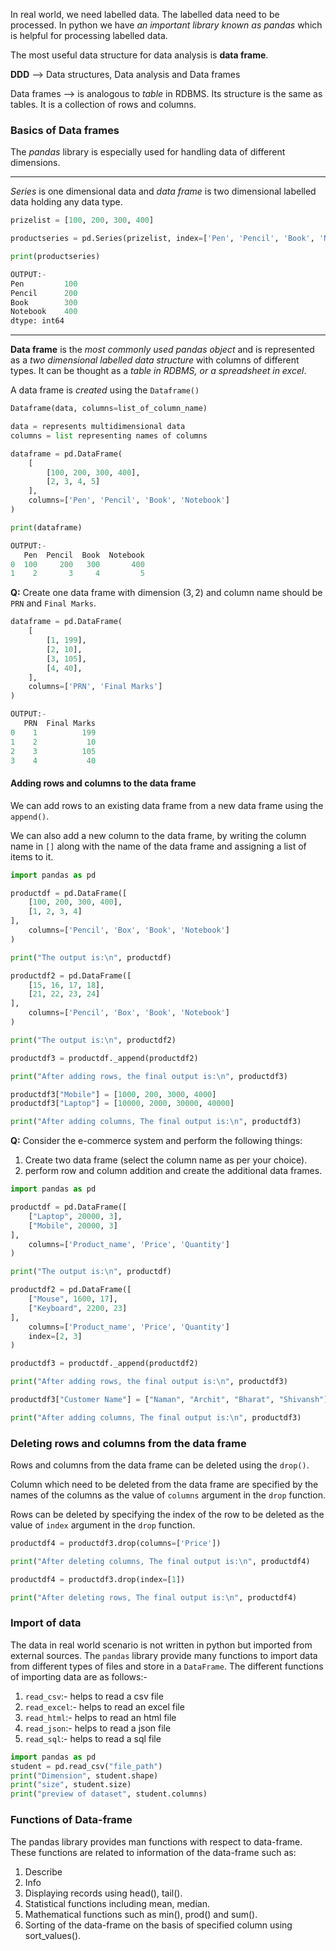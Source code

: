 In real world, we need labelled data. The labelled data need to be processed. In python we have *an important library known as pandas* which is helpful for processing labelled data.

The most useful data structure for data analysis is **data frame**.

**DDD** --> Data structures, Data analysis and Data frames

Data frames --> is analogous to *table* in RDBMS. Its structure is the same as tables. It is a collection of rows and columns.

### Basics of Data frames

The *pandas* library is especially used for handling data of different dimensions.

---
*Series* is one dimensional data and *data frame* is two dimensional labelled data holding any data type.

```python
prizelist = [100, 200, 300, 400]

productseries = pd.Series(prizelist, index=['Pen', 'Pencil', 'Book', 'Notebook'])

print(productseries)

OUTPUT:-
Pen         100
Pencil      200
Book        300
Notebook    400
dtype: int64
```

---

**Data frame** is the *most commonly used pandas object* and is represented as a *two dimensional labelled data structure* with columns of different types. It can be thought as a *table in RDBMS, or a spreadsheet in excel*.

A data frame is *created* using the `Dataframe()`

```python
Dataframe(data, columns=list_of_column_name)

data = represents multidimensional data
columns = list representing names of columns
```

```python
dataframe = pd.DataFrame(
    [
        [100, 200, 300, 400],
        [2, 3, 4, 5]
    ],
    columns=['Pen', 'Pencil', 'Book', 'Notebook']
)

print(dataframe)

OUTPUT:-
   Pen  Pencil  Book  Notebook
0  100     200   300       400
1    2       3     4         5
```

**Q:** Create one data frame with dimension $(3, 2)$ and column name should be `PRN` and `Final Marks`.

```python
dataframe = pd.DataFrame(
    [
        [1, 199],
        [2, 10],
        [3, 105],
        [4, 40],
    ],
    columns=['PRN', 'Final Marks']
)

OUTPUT:-
   PRN  Final Marks
0    1          199
1    2           10
2    3          105
3    4           40
```

#### Adding rows and columns to the data frame
We can add rows to an existing data frame from a new data frame using the `append()`.

We can also add a new column to the data frame, by writing the column name in `[]` along with the name of the data frame and assigning a list of items to it.

```python
import pandas as pd

productdf = pd.DataFrame([
    [100, 200, 300, 400],
    [1, 2, 3, 4]
],
    columns=['Pencil', 'Box', 'Book', 'Notebook']
)

print("The output is:\n", productdf)

productdf2 = pd.DataFrame([
    [15, 16, 17, 18],
    [21, 22, 23, 24]
],
    columns=['Pencil', 'Box', 'Book', 'Notebook']
)

print("The output is:\n", productdf2)

productdf3 = productdf._append(productdf2)

print("After adding rows, the final output is:\n", productdf3)

productdf3["Mobile"] = [1000, 200, 3000, 4000]
productdf3["Laptop"] = [10000, 2000, 30000, 40000]

print("After adding columns, The final output is:\n", productdf3)

```

**Q:** Consider the e-commerce system and perform the following things:
1. Create two data frame (select the column name as per your choice).
2. perform row and column addition and create the additional data frames.

```python
import pandas as pd

productdf = pd.DataFrame([
    ["Laptop", 20000, 3],
    ["Mobile", 20000, 3]
],
    columns=['Product_name', 'Price', 'Quantity']
)

print("The output is:\n", productdf)

productdf2 = pd.DataFrame([
    ["Mouse", 1600, 17],
    ["Keyboard", 2200, 23]
],
    columns=['Product_name', 'Price', 'Quantity']
    index=[2, 3]
)

productdf3 = productdf._append(productdf2)

print("After adding rows, the final output is:\n", productdf3)

productdf3["Customer Name"] = ["Naman", "Archit", "Bharat", "Shivansh"]

print("After adding columns, The final output is:\n", productdf3)
```

### Deleting rows and columns from the data frame
Rows and columns from the data frame can be deleted using the `drop()`.

Column which need to be deleted from the data frame are specified by the names of the columns as the value of `columns` argument in the `drop` function.

Rows can be deleted by specifying the index of the row to be deleted as the value of `index` argument in the `drop` function.

```python
productdf4 = productdf3.drop(columns=['Price'])

print("After deleting columns, The final output is:\n", productdf4)

productdf4 = productdf3.drop(index=[1])

print("After deleting rows, The final output is:\n", productdf4)
```

### Import of data

The data in real world scenario is not written in python but imported from external sources. The `pandas` library provide many functions to import data from different types of files and store in a `DataFrame`.
The different functions of importing data are as follows:-
1. `read_csv`:- helps to read a csv file
2. `read_excel`:- helps to read an excel file
3. `read_html`:- helps to read an html file
4. `read_json`:- helps to read a json file
5. `read_sql`:- helps to read a sql file


```python
import pandas as pd
student = pd.read_csv("file_path")
print("Dimension", student.shape)
print("size", student.size)
print("preview of dataset", student.columns)

```

### Functions of Data-frame

The pandas library provides man functions with respect to data-frame. These functions are related to information of the data-frame such as:

1. Describe
2. Info
3. Displaying records using head(), tail().
4. Statistical functions including mean, median.
5. Mathematical functions such as min(), prod() and sum().
6. Sorting of the data-frame on the basis of specified column using sort_values().

